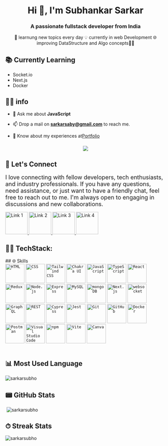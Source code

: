 <h1 align="center">Hi 👋, I'm Subhankar Sarkar </h1>

<h3 align="center">A passionate fullstack developer from India</h3>

<p align="center">
  🎯 learnung new topics every day 💡 currently in web Development 🌐 improving DataStructure and Algo concepts👨‍💻
</p>

##  📚  Currently Learning

- Socket.io
- Next.js
- Docker

## 👯🤝 info
<!-- - 👯🤝 I’m looking for help with **fff** -->

<!-- - 👨‍💻 All of my projects are available at [here](https://portfolio-subho.vercel.app/) -->

<!-- - 📝 I regularly write articles on [f](f) -->

- 💬 Ask me about **JavaScript**

- 📫 Drop a mail on **sarkarsaby@gmail.com** to reach me.

- 📄 Know about my experiences at[Portfolio](https://portfolio-subho.vercel.app/)

###
<div align="center">
  
![](https://komarev.com/ghpvc/?username=sarkarsubho&color=lightgrey&style=plastic&label=PROFILE+VIEWS)

</div>

###

## 📲  Let's Connect
<span style="font-size:18px;">I love connecting with fellow developers, tech enthusiasts, and industry professionals. If you have any questions, need assistance, or just want to have a friendly chat, feel free to reach out to me. I'm always open to engaging in discussions and new collaborations.</span>

<a href="https://discord.com/users/subhankarsarkar0034">
  <img width="70px" src="https://user-images.githubusercontent.com/74038190/235294015-47144047-25ab-417c-af1b-6746820a20ff.gif" alt="Link 1">
</a>

<a href="https://wa.me/+917031872272">
  <img width="70px" src="https://user-images.githubusercontent.com/74038190/235294019-40007353-6219-4ec5-b661-b3c35136dd0b.gif" alt="Link 2">
</a>

<a href="https://www.linkedin.com/in/dev-subhankar-sarkar/">
  <img width="70px" src="https://user-images.githubusercontent.com/74038190/235294012-0a55e343-37ad-4b0f-924f-c8431d9d2483.gif" alt="Link 3">
</a>

<a href="https://twitter.com/Subhank81308397">
  <img width="70px" src="https://user-images.githubusercontent.com/74038190/235294011-b8074c31-9097-4a65-a594-4151b58743a8.gif" alt="Link 4">
</a>

<h2 align="left"> 👨‍💻 TechStack:</h2>
## 🌐 Skills

<div>
<code><img width="60" src="https://user-images.githubusercontent.com/25181517/192158954-f88b5814-d510-4564-b285-dff7d6400dad.png" alt="HTML" title="HTML"/></code>
	<code><img width="60" src="https://user-images.githubusercontent.com/25181517/183898674-75a4a1b1-f960-4ea9-abcb-637170a00a75.png" alt="CSS" title="CSS"/></code>
<!-- 	<code><img width="60" src="https://user-images.githubusercontent.com/25181517/192158956-48192682-23d5-4bfc-9dfb-6511ade346bc.png" alt="Sass" title="Sass"/></code> -->
	<code><img width="60" src="https://user-images.githubusercontent.com/25181517/202896760-337261ed-ee92-4979-84c4-d4b829c7355d.png" alt="Tailwind CSS" title="Tailwind CSS"/></code>
  <code><img width="60" src="https://user-images.githubusercontent.com/25181517/190887639-d0ba4ec9-ddbe-45dd-bea1-4db83846503e.png" alt="Chakra UI" title="Chakra UI"/></code>
  <code><img width="60" src="https://user-images.githubusercontent.com/25181517/117447155-6a868a00-af3d-11eb-9cfe-245df15c9f3f.png" alt="JavaScript" title="JavaScript"/></code>
	<code><img width="60" src="https://user-images.githubusercontent.com/25181517/183890598-19a0ac2d-e88a-4005-a8df-1ee36782fde1.png" alt="TypeScript" title="TypeScript"/></code>
  <code><img width="60" src="https://user-images.githubusercontent.com/25181517/183897015-94a058a6-b86e-4e42-a37f-bf92061753e5.png" alt="React" title="React"/></code>
	<code><img width="60" src="https://user-images.githubusercontent.com/25181517/187896150-cc1dcb12-d490-445c-8e4d-1275cd2388d6.png" alt="Redux" title="Redux"/></code>
	<code><img width="60" src="https://user-images.githubusercontent.com/25181517/183568594-85e280a7-0d7e-4d1a-9028-c8c2209e073c.png" alt="Node.js" title="Node.js"/></code>
	<code><img width="60" src="https://user-images.githubusercontent.com/25181517/183859966-a3462d8d-1bc7-4880-b353-e2cbed900ed6.png" alt="Express" title="Express"/></code>
  <code><img width="60" src="https://user-images.githubusercontent.com/25181517/183896128-ec99105a-ec1a-4d85-b08b-1aa1620b2046.png" alt="MySQL" title="MySQL"/></code>
	<code><img width="60" src="https://user-images.githubusercontent.com/25181517/182884177-d48a8579-2cd0-447a-b9a6-ffc7cb02560e.png" alt="mongoDB" title="mongoDB"/></code>
  <code><img width="60" src="https://github.com/marwin1991/profile-technology-icons/assets/136815194/5f8c622c-c217-4649-b0a9-7e0ee24bd704" alt="Next.js" title="Next.js"/></code>
  <code><img width="60" src="https://user-images.githubusercontent.com/25181517/187070862-03888f18-2e63-4332-95fb-3ba4f2708e59.png" alt="websocket" title="websocket"/></code>
	<code><img width="60" src="https://user-images.githubusercontent.com/25181517/192107856-aa92c8b1-b615-47c3-9141-ed0d29a90239.png" alt="GraphQL" title="GraphQL"/></code>
	<code><img width="60" src="https://user-images.githubusercontent.com/25181517/192107858-fe19f043-c502-4009-8c47-476fc89718ad.png" alt="REST" title="REST"/></code>
	<code><img width="60" src="https://user-images.githubusercontent.com/68279555/200387386-276c709f-380b-46cc-81fd-f292985927a8.png" alt="Cypress" title="Cypress"/></code>
	<code><img width="60" src="https://user-images.githubusercontent.com/25181517/187955005-f4ca6f1a-e727-497b-b81b-93fb9726268e.png" alt="Jest" title="Jest"/></code>
	<code><img width="60" src="https://user-images.githubusercontent.com/25181517/192108372-f71d70ac-7ae6-4c0d-8395-51d8870c2ef0.png" alt="Git" title="Git"/></code>
	<code><img width="60" src="https://user-images.githubusercontent.com/25181517/192108374-8da61ba1-99ec-41d7-80b8-fb2f7c0a4948.png" alt="GitHub" title="GitHub"/></code>
	<code><img width="60" src="https://user-images.githubusercontent.com/25181517/117207330-263ba280-adf4-11eb-9b97-0ac5b40bc3be.png" alt="Docker" title="Docker"/></code>
  <code><img width="60" src="https://user-images.githubusercontent.com/25181517/192109061-e138ca71-337c-4019-8d42-4792fdaa7128.png" alt="Postman" title="Postman"/></code>
  <code><img width="60" src="https://user-images.githubusercontent.com/25181517/192108891-d86b6220-e232-423a-bf5f-90903e6887c3.png" alt="Visual Studio Code" title="Visual Studio Code"/></code>
  <code><img width="60" src="https://user-images.githubusercontent.com/25181517/121401671-49102800-c959-11eb-9f6f-74d49a5e1774.png" alt="npm" title="npm"/></code>	
  <code><img width="60" src="https://github.com/marwin1991/profile-technology-icons/assets/62091613/b40892ef-efb8-4b0e-a6b5-d1cfc2f3fc35" alt="Vite" title="Vite"/></code>
	<code><img width="60" src="https://github.com/marwin1991/profile-technology-icons/assets/136815194/02494c7c-de6a-43a6-9293-6369696842ed" alt="Canva" title="Canva"/></code>
<!-- 	<code><img width="60" src="https://user-images.githubusercontent.com/25181517/186884150-05e9ff6d-340e-4802-9533-2c3f02363ee3.png" alt="Windows" title="Windows"/></code>
	<code><img width="60" src="https://github.com/marwin1991/profile-technology-icons/assets/76662862/2481dc48-be6b-4ebb-9e8c-3b957efe69fa" alt="Linux" title="Linux"/></code>
	<code><img width="60" src="https://user-images.githubusercontent.com/25181517/186884153-99edc188-e4aa-4c84-91b0-e2df260ebc33.png" alt="Ubuntu" title="Ubuntu"/></code>
	<code><img width="60" src="https://user-images.githubusercontent.com/25181517/186885787-4011a347-1f68-472c-bf8b-31ed1bb4f8ce.png" alt="fedora" title="fedora"/></code> -->
</div>


<br/>

<!-- git accivment cup -->
<!-- <p align="left"> <a href="https://github.com/ryo-ma/github-profile-trophy"><img src="https://github-profile-trophy.vercel.app/?username=sarkarsubho" alt="sarkarsubho" /></a> </p> -->

<!--
[![subhankars's github activity graph](https://activity-graph.herokuapp.com/graph?username=sarkarsubho&theme=react-dark)](https://github.com/sarkarsubho/github-readme-activity-graph) -->
 <h2>📊 Most Used Language</h2>
<p><img  src="https://github-readme-stats.vercel.app/api/top-langs?username=sarkarsubho&show_icons=true&locale=en&layout=compact" alt="sarkarsubho" /></p>

<h2> 📟 GitHub Stats</h2>
<p>&nbsp;<img  src="https://github-readme-stats.vercel.app/api?username=sarkarsubho&show_icons=true&locale=en" alt="sarkarsubho" />
</p>

<h2> ⏱ Streak Stats</h2>
<p><img  src="https://github-readme-streak-stats.herokuapp.com/?user=sarkarsubho&" alt="sarkarsubho" /></p>
